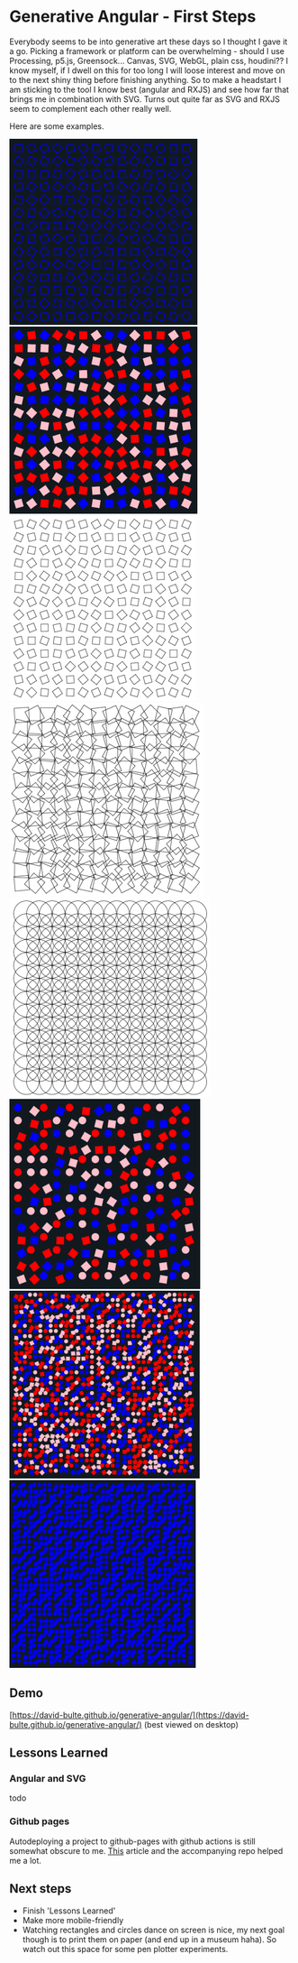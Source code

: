 # Generative Angular - First Steps

Everybody seems to be into generative art these days so I thought I gave it a go. 
Picking a framework or platform can be overwhelming - should I use Processing, p5.js, Greensock... 
Canvas, SVG, WebGL, plain css, houdini?? I know myself, if I dwell on this for too long I will loose 
interest and move on to the next shiny thing before finishing anything. So to make a headstart 
I am sticking to the tool I know best (angular and RXJS) and see how far that brings me in 
combination with SVG. Turns out quite far as SVG and RXJS seem to complement each other really well.

Here are some examples.

![img-1](assets/img/img-1.png)
![img-2](assets/img/img-2.png)
![img-3](assets/img/img-3.png)
![img-4](assets/img/img-4.png)
![img-5](assets/img/img-5.png)
![img-6](assets/img/img-6.png)
![img-7](assets/img/img-7.png)
![img-8](assets/img/img-8.gif)

## Demo

[https://david-bulte.github.io/generative-angular/](https://david-bulte.github.io/generative-angular/) (best viewed on desktop)

## Lessons Learned

### Angular and SVG
todo

### Github pages
Autodeploying a project to github-pages with github actions is still somewhat obscure to me. [This](https://dev.to/rodrigokamada/hosting-an-angular-application-on-github-pages-using-github-actions-5ag8) article and the accompanying repo helped me a lot.

## Next steps

- Finish 'Lessons Learned'
- Make more mobile-friendly
- Watching rectangles and circles dance on screen is nice, my next goal though is to print them on paper
(and end up in a museum haha). So watch out this space for some pen plotter experiments. 
